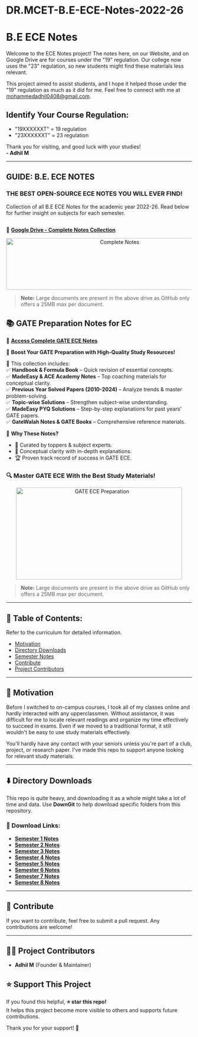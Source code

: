 # DR.MCET-B.E-ECE-Notes-2022-26
# B.E ECE Notes

Welcome to the ECE Notes project! The notes here, on our Website, and on Google Drive are for courses under the "19" regulation. Our college now uses the "23" regulation, so new students might find these materials less relevant.

This project aimed to assist students, and I hope it helped those under the "19" regulation as much as it did for me. Feel free to connect with me at [mohammedadhil0408@gmail.com](mailto\:mohammedadhil0408@gmail.com).

## Identify Your Course Regulation:

- "19XXXXXXT" = 19 regulation
- "23XXXXXXT" = 23 regulation

Thank you for visiting, and good luck with your studies!\
**- Adhil M**

---

##

## GUIDE: B.E. ECE NOTES

### THE BEST OPEN-SOURCE ECE NOTES YOU WILL EVER FIND!

Collection of all B.E ECE Notes for the academic year 2022-26. Read below for further insight on subjects for each semester.

##
📂 **[Google Drive - Complete Notes Collection](https://drive.google.com/drive/folders/1sGhxUBoLPVvtaDfuxGmZwAV_x7mShruW?usp=drive_link)**

<p align="center">
  <a href="https://drive.google.com/drive/folders/1sGhxUBoLPVvtaDfuxGmZwAV_x7mShruW?usp=drive_link">
    <img src="https://github.com/kunalkeshan/SRMIST-B.Tech-ECE-Notes-2022-24/raw/main/assets/drive-card.jpg" alt="Complete Notes" width="600" height="140">
  </a>
</p>

> **Note:** Large documents are present in the above drive as GitHub only offers a 25MB max per document.

## 📚 GATE Preparation Notes for EC  

🔗 **[Access Complete GATE ECE Notes](https://drive.google.com/drive/folders/1Ec41ky_PWht_suKMVzFHIRrGdHazEPEt?usp=drive_link)**  

🚀 **Boost Your GATE Preparation with High-Quality Study Resources!**  

📂 This collection includes:  
✅ **Handbook & Formula Book** – Quick revision of essential concepts.  
✅ **MadeEasy & ACE Academy Notes** – Top coaching materials for conceptual clarity.  
✅ **Previous Year Solved Papers (2010-2024)** – Analyze trends & master problem-solving.  
✅ **Topic-wise Solutions** – Strengthen subject-wise understanding.  
✅ **MadeEasy PYQ Solutions** – Step-by-step explanations for past years' GATE papers.  
✅ **GateWalah Notes & GATE Books** – Comprehensive reference materials.  

📌 **Why These Notes?**  
- 🌟 Curated by toppers & subject experts.  
- 📖 Conceptual clarity with in-depth explanations.  
- 🏆 Proven track record of success in GATE ECE.  

### 🔍 Master GATE ECE With the Best Study Materials!  

<p align="center">
  <img src="https://static.pw.live/5eb393ee95fab7468a79d189/GLOBAL_CMS_BLOGS/e76a29b4-5e72-4fe6-8735-2e9183e91992.png" alt="GATE ECE Preparation" width="450" height="250">
</p>


> **Note:** Large documents are present in the above drive as GitHub only offers a 25MB max per document.

---

## 📌 Table of Contents:

Refer to the curriculum for detailed information.

- [Motivation](#motivation)
- [Directory Downloads](#directory-downloads)
- [Semester Notes](#semester-notes)
- [Contribute](#contribute)
- [Project Contributors](#project-contributors)

---

## 💫 Motivation

Before I switched to on-campus courses, I took all of my classes online and hardly interacted with any upperclassmen. Without assistance, it was difficult for me to locate relevant readings and organize my time effectively to succeed in exams. Even if we moved to a traditional format, it still wouldn't be easy to use study materials effectively.

You'll hardly have any contact with your seniors unless you're part of a club, project, or research paper. I've made this repo to support anyone looking for relevant study materials.

---

## ⬇️ Directory Downloads

This repo is quite heavy, and downloading it as a whole might take a lot of time and data. Use **DownGit** to help download specific folders from this repository.

### 📂 Download Links:

- **[Semester 1 Notes](https://drive.google.com/drive/folders/1I-3TTPXblER9OFJ9AsBe-jqcvxVKryv9?usp=drive_link)**
- **[Semester 2 Notes](https://drive.google.com/drive/folders/1yCArQUL4jBJjuYsWaSH_FZzdT8ywzMDT?usp=drive_link)**
- **[Semester 3 Notes](https://drive.google.com/drive/folders/1I1CEdGdEZvLAjAz-ZKutytXcw2wRzfNv?usp=drive_link)**
- **[Semester 4 Notes](https://drive.google.com/drive/folders/14OEW0K29gE90Z_FFitA22QQn0HHW7kib?usp=drive_link)**
- **[Semester 5 Notes](https://drive.google.com/drive/folders/1lG3RA0JRGr56oHUa90PM5mVelRKa2F3K?usp=drive_link)**
- **[Semester 6 Notes](https://drive.google.com/drive/folders/1QiscyopvNHq6s5Bb-BvruwhTj9rZs4Fw?usp=drive_link)**
- **[Semester 7 Notes](https://drive.google.com/drive/folders/1iSA8EyrVlFQC5XffVBpuJxxk2Y_GLkQg?usp=drive_link)**
- **[Semester 8 Notes](https://drive.google.com/drive/folders/12ER2g2lkTAvRs1P4au_rG8002nj3OUo2?usp=drive_link)**

---

## 🤝 Contribute

If you want to contribute, feel free to submit a pull request. Any contributions are welcome!

---

## 👨‍💻 Project Contributors

- **Adhil M** (Founder & Maintainer)

## ⭐ Support This Project

If you found this helpful, **⭐ star this repo!**  
It helps this project become more visible to others and supports future contributions.  

Thank you for your support! 🚀  


